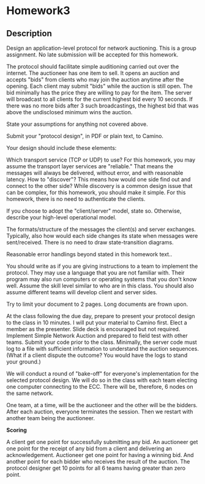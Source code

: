 # Homework3

## Description

Design an application-level protocol for network auctioning. This is a group assignment. No late submission will be accepted for this homework.

The protocol should facilitate simple auditioning carried out over the internet. The auctioneer has one item to sell. It opens an auction and accepts "bids" from clients who may join the auction anytime after the opening. Each client may submit "bids" while the auction is still open. The bid minimally has the price they are willing to pay for the item. The server will broadcast to all clients for the current highest bid every 10 seconds. If there was no more bids after 3 such broadcastings, the highest bid that was above the undisclosed minimum wins the auction.

State your assumptions for anything not covered above.

Submit your "protocol design", in PDF or plain text, to Camino.

Your design should include these elements:

Which transport service (TCP or UDP) to use? For this homework, you may assume the transport layer services are "reliable." That means the messages will always be delivered, without error, and with reasonable latency.
How to "discover"? This means how would one side find out and connect to the other side? While discovery is a common design issue that can be complex, for this homework, you should make it simple. For this homework, there is no need to authenticate the clients.

If you choose to adopt the "client/server" model, state so. Otherwise, describe your high-level operational model.

The formats/structure of the messages the client(s) and server exchanges. Typically, also how would each side changes its state when messages were sent/received. There is no need to draw state-transition diagrams.

Reasonable error handlings beyond stated in this homework text..

You should write as if you are giving instructions to a team to implement the protocol. They may use a language that you are not familiar with. Their program may also run computers or operating systems that you don't know well. Assume the skill level similar to who are in this class. You should also assume different teams will develop client and server sides.

Try to limit your document to 2 pages. Long documents are frown upon.

At the class following the due day, prepare to present your protocol design to the class in 10 minutes. I will put your material to Camino first. Elect a member as the presenter. Slide deck is encouraged but not required.
Implement Simple Network Auction and prepared to field test with other teams. Submit your code prior to the class. Minimally, the server code must log to a file with sufficient information to understand the auction sequences. (What if a client dispute the outcome? You would have the logs to stand your ground.)

We will conduct a round of "bake-off" for everyone's implementation for the selected protocol design. We will do so in the class with each team electing one computer connecting to the ECC. There will be, therefore, 6 nodes on the same network.

One team, at a time, will be the auctioneer and the other will be the bidders. After each auction, everyone terminates the session. Then we restart with another team being the auctioneer.

**Scoring**

A client get one point for successfully submitting any bid.
An auctioneer get one point for the receipt of any bid from a client and delivering an acknowledgement.
Auctioneer get one point for having a winning bid. And another point for each bidder who receives the result of the auction.
The protocol designer get 10 points for all 6 teams having greater than zero point.
